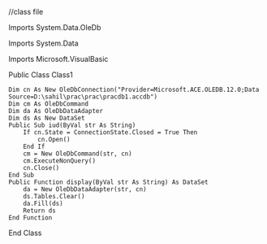 //class file

Imports System.Data.OleDb

Imports System.Data

Imports Microsoft.VisualBasic

Public Class Class1

    Dim cn As New OleDbConnection("Provider=Microsoft.ACE.OLEDB.12.0;Data Source=D:\sahil\prac\prac\pracdb1.accdb")
    Dim cm As OleDbCommand
    Dim da As OleDbDataAdapter
    Dim ds As New DataSet
    Public Sub iud(ByVal str As String)
        If cn.State = ConnectionState.Closed = True Then
            cn.Open()
        End If
        cm = New OleDbCommand(str, cn)
        cm.ExecuteNonQuery()
        cn.Close()
    End Sub
    Public Function display(ByVal str As String) As DataSet
        da = New OleDbDataAdapter(str, cn)
        ds.Tables.Clear()
        da.Fill(ds)
        Return ds
    End Function
    
End Class

